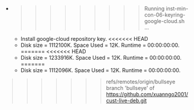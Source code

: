* >>>>>>>>> Running inst-min-con-06-keyring-google-cloud.sh ...
  * Install google-cloud repository key.
<<<<<<< HEAD
  * Disk size = 1112100K. Space Used = 12K. Runtime = 00:00:00:00.
=======
<<<<<<< HEAD
  * Disk size = 1233916K. Space Used = 12K. Runtime = 00:00:00:00.
=======
  * Disk size = 1112096K. Space Used = 12K. Runtime = 00:00:00:00.
>>>>>>> refs/remotes/origin/bullseye
>>>>>>> branch 'bullseye' of https://github.com/xuanngo2001/cust-live-deb.git

